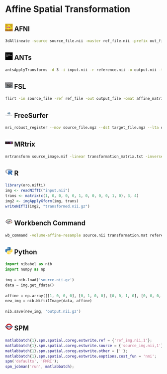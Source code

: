 # Affine Spatial Transformation

## <img src="../../icons/afni.png" height="24px" /> AFNI
```sh
3dAllineate -source source_file.nii -master ref_file.nii -prefix out_file.nii
```

## <img src="../../icons/ants.png" height="24px" /> ANTs
```sh
antsApplyTransforms -d 3 -i input.nii -r reference.nii -o output.nii -t transformation0GenericAffine.mat
```

## <img src="../../icons/fsl.png" height="24px" /> FSL
```sh
flirt -in source_file -ref ref_file -out output_file -omat affine_matrix -bins 256 -cost corratio -searchrx -90 90 -searchry -90 90 -searchrz -90 90 -dof 12 -interp trilinear
```

## <img src="../../icons/freesurfer.png" height="24px" /> FreeSurfer
```sh
mri_robust_register --mov source_file.mgz --dst target_file.mgz --lta output.lta --satit --cost corratio
```

## <img src="../../icons/mrtrix.png" height="24px" /> MRtrix
```sh
mrtransform source_image.mif -linear transformation_matrix.txt -inverse output.mif
```

## <img src="../../icons/r.png" height="24px" /> R
```r
library(oro.nifti)
img <- readNIfTI("input.nii")
trans <- matrix(c(1, 0, 0, 0, 0, 1, 0, 0, 0, 0, 1, 0), 3, 4)
img2 <- imgApplyXform(img, trans)
writeNIfTI(img2, "transformed.nii.gz")
```

## <img src="../../icons/workbench_command.png" height="24px" /> Workbench Command
```sh
wb_command -volume-affine-resample source.nii transformation.mat reference.nii CUBIC output.nii
```

## <img src="../../icons/python.png" height="24px" /> Python
```python
import nibabel as nib
import numpy as np

img = nib.load('source.nii.gz')
data = img.get_fdata()

affine = np.array([[1, 0, 0, 0], [0, 1, 0, 0], [0, 0, 1, 0], [0, 0, 0, 1]])
new_img = nib.Nifti1Image(data, affine)

nib.save(new_img, 'output.nii.gz')
```

## <img src="../../icons/spm.png" height="24px" /> SPM
```matlab
matlabbatch{1}.spm.spatial.coreg.estwrite.ref = {'ref_img.nii,1'};
matlabbatch{1}.spm.spatial.coreg.estwrite.source = {'source_img.nii,1'};
matlabbatch{1}.spm.spatial.coreg.estwrite.other = {''};
matlabbatch{1}.spm.spatial.coreg.estwrite.eoptions.cost_fun = 'nmi';
spm('defaults', 'FMRI');
spm_jobman('run', matlabbatch);
```